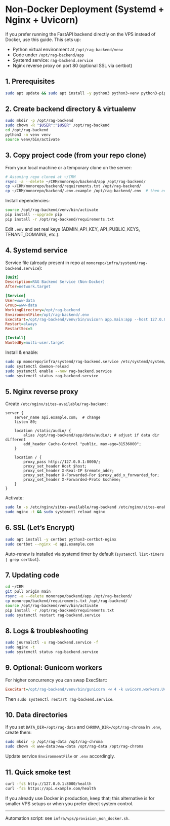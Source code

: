 # Non-Docker Deployment (Systemd + Nginx + Uvicorn)

If you prefer running the FastAPI backend directly on the VPS instead of Docker, use this guide. This sets up:

- Python virtual environment at `/opt/rag-backend/venv`
- Code under `/opt/rag-backend/app`
- Systemd service: `rag-backend.service`
- Nginx reverse proxy on port 80 (optional SSL via certbot)

## 1. Prerequisites

```bash
sudo apt update && sudo apt install -y python3 python3-venv python3-pip nginx git curl
```

## 2. Create backend directory & virtualenv

```bash
sudo mkdir -p /opt/rag-backend
sudo chown -R "$USER":"$USER" /opt/rag-backend
cd /opt/rag-backend
python3 -m venv venv
source venv/bin/activate
```

## 3. Copy project code (from your repo clone)

From your local machine or a temporary clone on the server:

```bash
# Assuming repo cloned at ~/CRM
rsync -a --delete ~/CRM/monorepo/backend/app /opt/rag-backend/
cp ~/CRM/monorepo/backend/requirements.txt /opt/rag-backend/
cp ~/CRM/monorepo/backend/.env.example /opt/rag-backend/.env  # then edit
```

Install dependencies:

```bash
source /opt/rag-backend/venv/bin/activate
pip install --upgrade pip
pip install -r /opt/rag-backend/requirements.txt
```

Edit `.env` and set real keys (ADMIN_API_KEY, API_PUBLIC_KEYS, TENANT_DOMAINS, etc.).

## 4. Systemd service

Service file (already present in repo at `monorepo/infra/systemd/rag-backend.service`):

```ini
[Unit]
Description=RAG Backend Service (Non-Docker)
After=network.target

[Service]
User=www-data
Group=www-data
WorkingDirectory=/opt/rag-backend
EnvironmentFile=/opt/rag-backend/.env
ExecStart=/opt/rag-backend/venv/bin/uvicorn app.main:app --host 127.0.0.1 --port 8000
Restart=always
RestartSec=5

[Install]
WantedBy=multi-user.target
```

Install & enable:

```bash
sudo cp monorepo/infra/systemd/rag-backend.service /etc/systemd/system/
sudo systemctl daemon-reload
sudo systemctl enable --now rag-backend.service
sudo systemctl status rag-backend.service
```

## 5. Nginx reverse proxy

Create `/etc/nginx/sites-available/rag-backend`:

```nginx
server {
    server_name api.example.com;  # change
    listen 80;

    location /static/audio/ {
        alias /opt/rag-backend/app/data/audio/; # adjust if data dir different
        add_header Cache-Control "public, max-age=31536000";
    }

    location / {
        proxy_pass http://127.0.0.1:8000/;
        proxy_set_header Host $host;
        proxy_set_header X-Real-IP $remote_addr;
        proxy_set_header X-Forwarded-For $proxy_add_x_forwarded_for;
        proxy_set_header X-Forwarded-Proto $scheme;
    }
}
```

Activate:

```bash
sudo ln -s /etc/nginx/sites-available/rag-backend /etc/nginx/sites-enabled/
sudo nginx -t && sudo systemctl reload nginx
```

## 6. SSL (Let’s Encrypt)

```bash
sudo apt install -y certbot python3-certbot-nginx
sudo certbot --nginx -d api.example.com
```

Auto-renew is installed via systemd timer by default (`systemctl list-timers | grep certbot`).

## 7. Updating code

```bash
cd ~/CRM
git pull origin main
rsync -a --delete monorepo/backend/app /opt/rag-backend/
cp monorepo/backend/requirements.txt /opt/rag-backend/
source /opt/rag-backend/venv/bin/activate
pip install -r /opt/rag-backend/requirements.txt
sudo systemctl restart rag-backend.service
```

## 8. Logs & troubleshooting

```bash
sudo journalctl -u rag-backend.service -f
sudo nginx -t
sudo systemctl status rag-backend.service
```

## 9. Optional: Gunicorn workers

For higher concurrency you can swap ExecStart:

```ini
ExecStart=/opt/rag-backend/venv/bin/gunicorn -w 4 -k uvicorn.workers.UvicornWorker app.main:app --bind 127.0.0.1:8000 --timeout 60
```

Then `sudo systemctl restart rag-backend.service`.

## 10. Data directories

If you set `DATA_DIR=/opt/rag-data` and `CHROMA_DIR=/opt/rag-chroma` in `.env`, create them:

```bash
sudo mkdir -p /opt/rag-data /opt/rag-chroma
sudo chown -R www-data:www-data /opt/rag-data /opt/rag-chroma
```

Update service `EnvironmentFile` or `.env` accordingly.

## 11. Quick smoke test

```bash
curl -fsS http://127.0.0.1:8000/health
curl -fsS https://api.example.com/health
```

If you already use Docker in production, keep that; this alternative is for smaller VPS setups or when you prefer direct system control.

---
Automation script: see `infra/vps/provision_non_docker.sh`.
